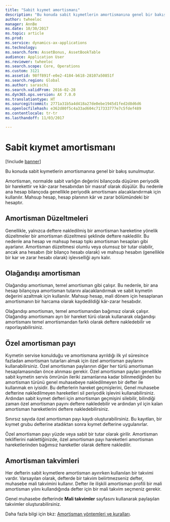 ```yaml
---
title: "Sabit kıymet amortismanı"
description: "Bu konuda sabit kıymetlerin amortismanına genel bir bakış sunulmuştur."
author: twheeloc
manager: AnnBe
ms.date: 10/30/2017
ms.topic: article
ms.prod: 
ms.service: dynamics-ax-applications
ms.technology: 
ms.search.form: AssetBonus, AssetBookTable
audience: Application User
ms.reviewer: twheeloc
ms.search.scope: Core, Operations
ms.custom: 3121
ms.assetid: 98ff891f-e0e2-4184-b618-28107a50851f
ms.search.region: Global
ms.author: saraschi
ms.search.validFrom: 2016-02-28
ms.dyn365.ops.version: AX 7.0.0
ms.translationtype: HT
ms.sourcegitcommit: 2771a31b5a4d418a27de0ebe1945d1fed2d8d6d6
ms.openlocfilehash: e362d80f5c4a33ad604c717333777e7c5fdef489
ms.contentlocale: tr-tr
ms.lasthandoff: 11/03/2017

---
```


# <a name="fixed-asset-depreciation"></a>Sabit kıymet amortismanı

[!include [banner](../includes/banner.md)]

Bu konuda sabit kıymetlerin amortismanına genel bir bakış sunulmuştur.

Amortisman, normalde sabit varlığın değerini bilançoda düşüren periyodik bir harekettir ve kâr-zarar hesabından bir masraf olarak düşülür. Bu nedenle ana hesap bilançoda genellikle periyodik amortismanı alacaklandırmak için kullanılır. Mahsup hesap, hesap planının kâr ve zarar bölümündeki bir hesaptır.

## <a name="depreciation-adjustment"></a>Amortisman Düzeltmeleri
Genellikle, yalnızca deftere nakledilmiş bir amortisman hareketine yönelik düzeltmeler bir amortisman düzeltmesi şeklinde deftere nakledilir. Bu nedenle ana hesap ve mahsup hesap tıpkı amortisman hesapları gibi ayarlanır. Amortisman düzeltmesi olumlu veya olumsuz bir tutar olabilir, ancak ana hesabın (bir bilanço hesabı olarak) ve mahsup hesabın (genellikle bir kar ve zarar hesabı olarak) işlevselliği aynı kalır.

## <a name="extraordinary-depreciation"></a>Olağandışı amortisman
Olağandışı amortisman, temel amortisman gibi çalışır. Bu nedenle, bir ana hesap bilançoya amortisman tutarını alacaklandırmak ve sabit kıymetin değerini azaltmak için kullanılır. Mahsup hesap, mali dönem için hesaplanan amortismanın bir harcama olarak kaydedildiği kâr-zarar hesabıdır. 

Olağandışı amortisman, temel amortismandan bağımsız olarak çalışır. Olağandışı amortismanı ayrı bir hareket türü olarak kullanarak olağandışı amortismanı temel amortismandan farklı olarak deftere nakledebilir ve raporlayabilirsiniz.

## <a name="special-depreciation-allowance"></a>Özel amortisman payı
Kıymetin servise konulduğu ve amortismana ayrıldığı ilk yıl süresince fazladan amortisman tutarları almak için özel amortisman paylarını kullanabilirsiniz. Özel amortisman paylarının diğer her türlü amortisman hesaplamasından önce alınması gerekir. Özel amortisman payları genellikle sabit kıymetin servis ömrünün ileriki zamanlarına kadar bilinmediğinden bu amortisman türünü genel muhasebeye nakledilmeyen bir defter ile kullanmak en iyisidir. Bu defterlerin hareket geçmişlerini, Genel muhasebe defterine nakledilmeyen hareketleri sil periyodik işlevini kullanabilirsiniz. Ardından sabit kıymet defteri için amortisman geçmişini silebilir, bilindiği zaman özel amortisman payını deftere nakledebilir ve ardından yıl için kalan amortisman hareketlerini deftere nakledebilirsiniz. 

Sınırsız sayıda özel amortisman payı kaydı oluşturabilirsiniz. Bu kayıtları, bir kıymet grubu defterine atadıktan sonra kıymet defterine uygulanırlar. 

Özel amortisman payı yüzde veya sabit bir tutar olarak girilir. Amortisman tekliflerini naklettiğinizde, özel amortisman payı hareketleri amortisman hareketlerinden bağımsız hareketler olarak deftere nakledilir.

## <a name="depreciation-calendars"></a>Amortisman takvimleri
Her defterin sabit kıymetlere amortisman ayırırken kullanılan bir takvimi vardır. Varsayılan olarak, defterde bir takvim belirtmezseniz defter, muhasebe mali takvimini kullanır. Defter ile ilişkili amortisman profili bir mali amortisman yılını kullandığında defter için bir mali takvim seçmeniz gerekir. 

Genel muhasebe defterinde **Mali takvimler** sayfasını kullanarak paylaşılan takvimler oluşturabilirsiniz.

Daha fazla bilgi için bkz: [Amortisman yöntemleri ve kuralları](depreciation-methods-conventions.md).




